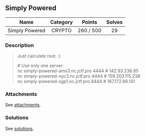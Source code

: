 ## Simply Powered

|  Name  |  Category  |  Points  |  Solves  |
| :----: | :----: | :----: | :----: |
|  Simply Powered  |  CRYPTO  |  260 / 500  |  29  |

### Description
> Just calculate root. :)
> 
> \# Use only one server:  
> nc simply-powered-ams3.nc.jctf.pro 4444 #  142.93.236.95  
> nc simply-powered-nyc3.nc.jctf.pro 4444 #  159.203.115.238  
> nc simply-powered-sgp1.nc.jctf.pro 4444 # 167.172.66.141

### Attachments
See [attachments](https://github.com/roadicing/ctf-writeups/tree/main/2022/justctf/simply-powered/attachments).

### Solutions
See [solutions](https://github.com/roadicing/ctf-writeups/tree/main/2022/justctf/simply-powered/solutions).